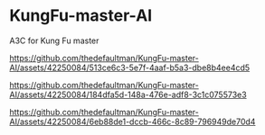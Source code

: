 # KungFu-master-AI
A3C for Kung Fu master


https://github.com/thedefaultman/KungFu-master-AI/assets/42250084/513ce6c3-5e7f-4aaf-b5a3-dbe8b4ee4cd5



https://github.com/thedefaultman/KungFu-master-AI/assets/42250084/184dfa5d-148a-476e-adf8-3c1c075573e3



https://github.com/thedefaultman/KungFu-master-AI/assets/42250084/6eb88de1-dccb-466c-8c89-796949de70d4

